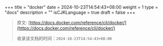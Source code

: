 +++
title = "docker"
date = 2024-10-23T14:54:43+08:00
weight = 1
type = "docs"
description = ""
isCJKLanguage = true
draft = false
+++

> 原文: [https://docs.docker.com/reference/cli/docker/](https://docs.docker.com/reference/cli/docker/)
>
> 收录该文档的时间：`2024-10-23T14:54:43+08:00`
